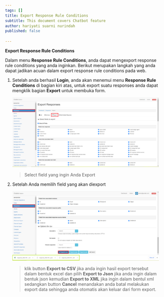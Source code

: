 ```yaml
---
tags: []
title: Export Response Rule Conditions
subtitle: This document covers Chatbot feature
author: hariyati suarni nurindah
published: false

---
```

**Export Response Rule Conditions**

Dalam menu **Response Rule Conditions**, anda dapat mengexport response rule conditions yang anda inginkan. Berikut merupakan langkah yang anda dapat jadikan acuan dalam export response rule conditions pada web.

1. Setelah anda berhasil **Login**, anda akan menemui menu **Response Rule Conditions** di bagian kiri atas, untuk export suatu responses anda dapat mengklik bagian **Export** untuk membuka form.

   ![](/uploads/export1.PNG)

   > Select field yang ingin Anda Export
2. Setelah Anda memilih field yang akan diexport

   ![](/uploads/responseexport.PNG)

   > klik button **Export to CSV** jika anda ingin hasil export tersebut dalam bentuk excel dan pilih **Export to Json** jika anda ingin dalam bentuk json kemudian **Export to XML** jika ingin dalam bentul xml sedangkan button **Cancel** menandakan anda batal melakukan export data sehingga anda otomatis akan keluar dari form export.